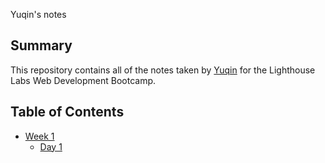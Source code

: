 Yuqin's notes

## Summary 

This repository contains all of the notes taken by [Yuqin](https://github.com/YuqinHu) for the Lighthouse Labs Web Development Bootcamp.

## Table of Contents
* [Week 1](/Week_1)
  * [Day 1](/Week_1/Day_1)